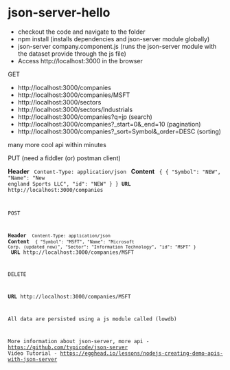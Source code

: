 # json-server-hello

* checkout the code and navigate to the folder
* npm install (installs dependencies and json-server module globally)
* json-server company.component.js (runs the json-server module with the dataset provide through the js file)
* Access http://localhost:3000 in the browser 


GET

* http://localhost:3000/companies
* http://localhost:3000/companies/MSFT
* http://localhost:3000/sectors
* http://localhost:3000/sectors/Industrials
* http://localhost:3000/companies?q=jp (search)
* http://localhost:3000/companies?_start=0&_end=10  (pagination)
* http://localhost:3000/companies?_sort=Symbol&_order=DESC (sorting)

many more cool api within minutes

PUT (need a fiddler (or) postman client)

**Header** 
<code>
   Content-Type: application/json
</code>
**Content**
<code>
{
  {   "Symbol": "NEW",   "Name": "New england Sports LLC",   "id": "NEW" }
}
**URL** http://localhost:3000/companies

POST

**Header** 
<code>
   Content-Type: application/json
</code>
**Content**
<code>
{
  "Symbol": "MSFT",
  "Name": "Microsoft Corp. (updated now)",
  "Sector": "Information Technology",
  "id": "MSFT"
}
</code>
**URL** http://localhost:3000/companies/MSFT

DELETE

**URL** http://localhost:3000/companies/MSFT

All data are persisted using a js module called (lowdb)

More information about json-server, more api -  https://github.com/typicode/json-server 
Video Tutorial - https://egghead.io/lessons/nodejs-creating-demo-apis-with-json-server 